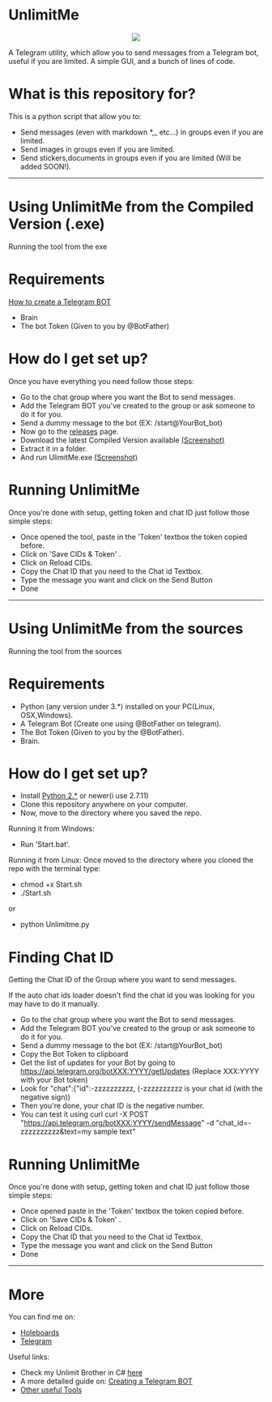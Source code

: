 # UnlimitMe #
<p align="center"><img src="http://image.prntscr.com/image/41f753fda6a54e25984301d933e146e7.png" /</p>


A Telegram utility, which allow you to send messages from a Telegram bot, useful if you are limited.
A simple GUI, and a bunch of lines of code.

# What is this repository for? #

This is a python script that allow you to:

* Send messages (even with markdown *,_ etc...) in groups even if you are limited.
* Send images in groups even if you are limited.
* Send stickers,documents in groups even if you are limited (Will be added SOON!).

***

# Using UnlimitMe from the Compiled Version (.exe) #

Running the tool from the exe

# Requirements #

[How to create a Telegram BOT](https://core.telegram.org/bots#3-how-do-i-create-a-bot)

* Brain
* The bot Token (Given to you by @BotFather) 

# How do I get set up? #

Once you have everything you need follow those steps:

* Go to the chat group where you want the Bot to send messages.
* Add the Telegram BOT you've created to the group or ask someone to do it for you.
* Send a dummy message to the bot (EX: /start@YourBot_bot)
* Now go to the [releases](https://github.com/GooogIe/UnlimitMe/releases) page.
* Download the latest Compiled Version available [(Screenshot)](http://image.prntscr.com/image/d3295f0a408f4aedad4b839a8ae82b33.png)
* Extract it in a folder.
* And run UlimitMe.exe [(Screenshot)](http://image.prntscr.com/image/a289c83bdaee4e59b98117dd902b26e4.png)

# Running UnlimitMe #

Once you're done with setup, getting token and chat ID just follow those simple steps:

* Once opened the tool, paste in the 'Token' textbox the token copied before.
* Click on 'Save CIDs & Token' .
* Click on Reload CIDs.
* Copy the Chat ID that you need to the Chat id Textbox.
* Type the message you want and click on the Send Button
* Done

***

# Using UnlimitMe from the sources #

Running the tool from the sources

# Requirements #

* Python (any version under 3.*) installed on your PC(Linux, OSX,Windows).
* A Telegram Bot (Create one using @BotFather on telegram).
* The Bot Token (Given to you by the @BotFather).
* Brain.

# How do I get set up? #

* Install [Python 2.*](https://www.python.org/download/releases/2.7/) or newer(i use 2.7.11)
* Clone this repository anywhere on your computer.
* Now, move to the directory where you saved the repo.

Running it from Windows:

* Run 'Start.bat'.

Running it from Linux:
Once moved to the directory where you cloned the repo with the terminal type:

* chmod +x Start.sh
* ./Start.sh

or

* python Unlimitme.py

# Finding Chat ID #

Getting the Chat ID of the Group where you want to send messages.

If the auto chat ids loader doesn't find the chat id you was looking for you may have to do it manually.

* Go to the chat group where you want the Bot to send messages.
* Add the Telegram BOT you've created to the group or ask someone to do it for you.
* Send a dummy message to the bot (EX: /start@YourBot_bot)
* Copy the Bot Token to clipboard
* Get the list of updates for your Bot by going to https://api.telegram.org/botXXX:YYYY/getUpdates (Replace XXX:YYYY with your Bot token)
* Look for "chat":{"id":-zzzzzzzzzz,      (-zzzzzzzzzz is your chat id (with the negative sign))
* Then you're done, your chat ID is the negative number.
* You can test it using curl curl -X POST "https://api.telegram.org/botXXX:YYYY/sendMessage" -d "chat_id=-zzzzzzzzzz&text=my sample text"

# Running UnlimitMe #

Once you're done with setup, getting token and chat ID just follow those simple steps:

* Once opened paste in the 'Token' textbox the token copied before.
* Click on 'Save CIDs & Token' .
* Click on Reload CIDs.
* Copy the Chat ID that you need to the Chat id Textbox.
* Type the message you want and click on the Send Button
* Done

***
# More #

You can find me on:

* [Holeboards](www.holeboards.eu)
* [Telegram](www.telegram.me/GooogIe)

Useful links:

* Check my Unlimit Brother in C# [here](https://github.com/neon-loled/UnlimiTG)
* A more detailed guide on: [Creating a Telegram BOT](https://core.telegram.org/bots#3-how-do-i-create-a-bot)
* [Other useful Tools](http://neonn.ga/tgtools)
